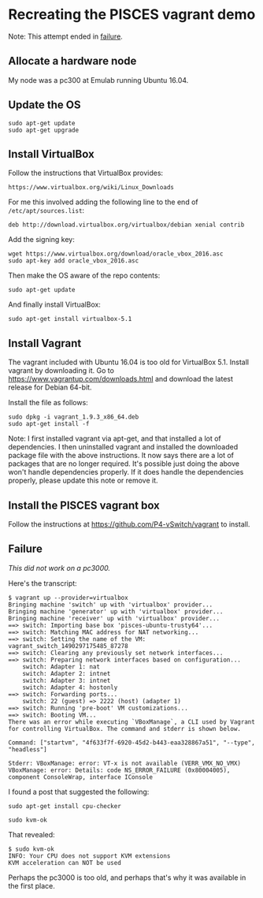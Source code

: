 # Recreating the PISCES vagrant demo

Note: This attempt ended in [failure](#failure).

## Allocate a hardware node

My node was a pc300 at Emulab running Ubuntu 16.04.

## Update the OS

```
sudo apt-get update
sudo apt-get upgrade
```

## Install VirtualBox

Follow the instructions that VirtualBox provides:

    https://www.virtualbox.org/wiki/Linux_Downloads

For me this involved adding the following line to the end of
`/etc/apt/sources.list`:

```
deb http://download.virtualbox.org/virtualbox/debian xenial contrib
```

Add the signing key:

```
wget https://www.virtualbox.org/download/oracle_vbox_2016.asc
sudo apt-key add oracle_vbox_2016.asc
```

Then make the OS aware of the repo contents:

```
sudo apt-get update
```

And finally install VirtualBox:

```
sudo apt-get install virtualbox-5.1
```

## Install Vagrant

The vagrant included with Ubuntu 16.04 is too old for VirtualBox 5.1.
Install vagrant by downloading it. Go to
https://www.vagrantup.com/downloads.html and download the latest release
for Debian 64-bit.

Install the file as follows:

```
sudo dpkg -i vagrant_1.9.3_x86_64.deb
sudo apt-get install -f
```

Note: I first installed vagrant via apt-get, and that installed a lot of
dependencies. I then uninstalled vagrant and installed the downloaded
package file with the above instructions. It now says there are a lot
of packages that are no longer required. It's possible just doing the above
won't handle dependencies properly. If it does handle the dependencies
properly, please update this note or remove it.

## Install the PISCES vagrant box

Follow the instructions at https://github.com/P4-vSwitch/vagrant
to install.


## Failure

_This did not work on a pc3000._

Here's the transcript:

```
$ vagrant up --provider=virtualbox
Bringing machine 'switch' up with 'virtualbox' provider...
Bringing machine 'generator' up with 'virtualbox' provider...
Bringing machine 'receiver' up with 'virtualbox' provider...
==> switch: Importing base box 'pisces-ubuntu-trusty64'...
==> switch: Matching MAC address for NAT networking...
==> switch: Setting the name of the VM: vagrant_switch_1490297175485_87278
==> switch: Clearing any previously set network interfaces...
==> switch: Preparing network interfaces based on configuration...
    switch: Adapter 1: nat
    switch: Adapter 2: intnet
    switch: Adapter 3: intnet
    switch: Adapter 4: hostonly
==> switch: Forwarding ports...
    switch: 22 (guest) => 2222 (host) (adapter 1)
==> switch: Running 'pre-boot' VM customizations...
==> switch: Booting VM...
There was an error while executing `VBoxManage`, a CLI used by Vagrant
for controlling VirtualBox. The command and stderr is shown below.

Command: ["startvm", "4f633f7f-6920-45d2-b443-eaa328867a51", "--type", "headless"]

Stderr: VBoxManage: error: VT-x is not available (VERR_VMX_NO_VMX)
VBoxManage: error: Details: code NS_ERROR_FAILURE (0x80004005), component ConsoleWrap, interface IConsole
```

I found a post that suggested the following:

```
sudo apt-get install cpu-checker

sudo kvm-ok
```

That revealed:

```
$ sudo kvm-ok
INFO: Your CPU does not support KVM extensions
KVM acceleration can NOT be used
```

Perhaps the pc3000 is too old, and perhaps that's why it was available
in the first place.
